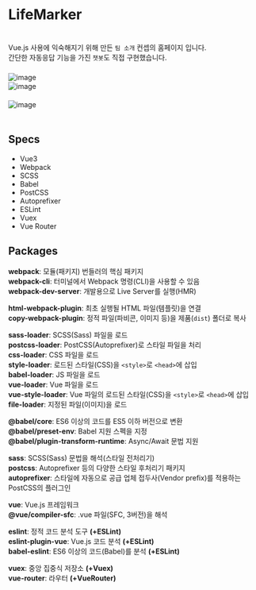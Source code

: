 # LifeMarker  
ㅤ  
Vue.js 사용에 익숙해지기 위해 만든 `팀 소개` 컨셉의 홈페이지 입니다.  
간단한 자동응답 기능을 가진 `챗봇`도 직접 구현했습니다.  
ㅤ  
![image](https://user-images.githubusercontent.com/79053495/150994713-180fd635-1b38-48eb-9dfc-20fcd3bcfa4c.png)
ㅤ  
![image](https://user-images.githubusercontent.com/79053495/150994845-e30d5d85-53f8-4f21-a14b-2965e5c92e4b.png)  
ㅤ  
![image](https://user-images.githubusercontent.com/79053495/150993359-19d9cb7a-6a87-4d5d-a3f8-9e29a3ab47df.png)  
ㅤ  
## Specs

- Vue3
- Webpack
- SCSS
- Babel
- PostCSS
- Autoprefixer
- ESLint
- Vuex
- Vue Router

## Packages

__webpack__: 모듈(패키지) 번들러의 핵심 패키지  
__webpack-cli__: 터미널에서 Webpack 명령(CLI)을 사용할 수 있음  
__webpack-dev-server__: 개발용으로 Live Server를 실행(HMR)  

__html-webpack-plugin__: 최초 실행될 HTML 파일(템플릿)을 연결  
__copy-webpack-plugin__: 정적 파일(파비콘, 이미지 등)을 제품(`dist`) 폴더로 복사  

__sass-loader__: SCSS(Sass) 파일을 로드  
__postcss-loader__: PostCSS(Autoprefixer)로 스타일 파일을 처리  
__css-loader__: CSS 파일을 로드  
__style-loader__: 로드된 스타일(CSS)을 `<style>`로 `<head>`에 삽입  
__babel-loader__: JS 파일을 로드  
__vue-loader__: Vue 파일을 로드  
__vue-style-loader__: Vue 파일의 로드된 스타일(CSS)을 `<style>`로 `<head>`에 삽입  
__file-loader__: 지정된 파일(이미지)을 로드  

__@babel/core__: ES6 이상의 코드를 ES5 이하 버전으로 변환  
__@babel/preset-env__: Babel 지원 스펙을 지정  
__@babel/plugin-transform-runtime__: Async/Await 문법 지원  

__sass__: SCSS(Sass) 문법을 해석(스타일 전처리기)  
__postcss__: Autoprefixer 등의 다양한 스타일 후처리기 패키지  
__autoprefixer__: 스타일에 자동으로 공급 업체 접두사(Vendor prefix)를 적용하는 PostCSS의 플러그인  

__vue__: Vue.js 프레임워크  
__@vue/compiler-sfc__: .vue 파일(SFC, 3버전)을 해석  

__eslint__: 정적 코드 분석 도구 __(+ESLint)__  
__eslint-plugin-vue__: Vue.js 코드 분석 __(+ESLint)__  
__babel-eslint__: ES6 이상의 코드(Babel)를 분석 __(+ESLint)__  

__vuex__: 중앙 집중식 저장소 __(+Vuex)__  
__vue-router__: 라우터 __(+VueRouter)__  


